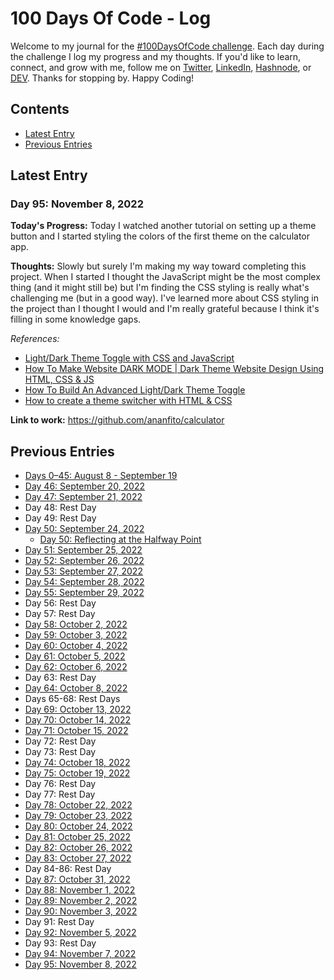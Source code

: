 # 100 Days Of Code - Log
Welcome to my journal for the [#100DaysOfCode challenge](https://www.100daysofcode.com/). Each day during the challenge I log my progress and my thoughts. If you'd like to learn, connect, and grow with me, follow me on [Twitter](https://twitter.com/wordsbyfifi/), [LinkedIn](https://linkedin.com/in/anthonynanfito), [Hashnode](https://ananfito.hashnode.dev/), or [DEV](https://dev.to/ananfito). Thanks for stopping by. Happy Coding!

## Contents

- [Latest Entry](#latest-entry)
- [Previous Entries](#previous-entries)

## Latest Entry

### Day 95: November 8, 2022

**Today's Progress:** Today I watched another tutorial on setting up a theme button and I started styling the colors of the first theme on the calculator app.

**Thoughts:** Slowly but surely I'm making my way toward completing this project. When I started I thought the JavaScript might be the most complex thing (and it might still be) but I'm finding the CSS styling is really what's challenging me (but in a good way). I've learned more about CSS styling in the project than I thought I would and I'm really grateful because I think it's filling in some knowledge gaps.

*References:*

- [Light/Dark Theme Toggle with CSS and JavaScript](https://youtu.be/xodD0nw2veQ)
- [How To Make Website DARK MODE | Dark Theme Website Design Using HTML, CSS & JS](https://youtu.be/9LZGB3OLXNQ)
- [How To Build An Advanced Light/Dark Theme Toggle](https://youtu.be/RiWxhm5ZdFM)
- [How to create a theme switcher with HTML & CSS](https://youtu.be/fyuao3G-2qg)

**Link to work:** https://github.com/ananfito/calculator

## Previous Entries

- [Days 0–45: August 8 - September 19](./days0-45.md)
- [Day 46: September 20, 2022](./day46.md)
- [Day 47: September 21, 2022](./day47.md)
- Day 48: Rest Day
- Day 49: Rest Day
- [Day 50: September 24, 2022](./day50.md)
  - [Day 50: Reflecting at the Halfway Point](./day50-reflection.md)
- [Day 51: September 25, 2022](./day51.md)
- [Day 52: September 26, 2022](./day52.md)
- [Day 53: September 27, 2022](./day53.md)
- [Day 54: September 28, 2022](./day54.md)
- [Day 55: September 29, 2022](./day55.md)
- Day 56: Rest Day
- Day 57: Rest Day
- [Day 58: October 2, 2022](./day58.md)
- [Day 59: October 3, 2022](./day59.md)
- [Day 60: October 4, 2022](./day60.md)
- [Day 61: October 5, 2022](./day61.md)
- [Day 62: October 6, 2022](./day62.md)
- Day 63: Rest Day
- [Day 64: October 8, 2022](./day64.md)
- Days 65-68: Rest Days
- [Day 69: October 13, 2022](./day69.md)
- [Day 70: October 14, 2022](./day70.md)
- [Day 71: October 15, 2022](./day71.md)
- Day 72: Rest Day
- Day 73: Rest Day
- [Day 74: October 18, 2022](./day74.md)
- [Day 75: October 19, 2022](./day75.md)
- Day 76: Rest Day
- Day 77: Rest Day
- [Day 78: October 22, 2022](./day78.md)
- [Day 79: October 23, 2022](./day79.md)
- [Day 80: October 24, 2022](./day80.md)
- [Day 81: October 25, 2022](./day81.md)
- [Day 82: October 26, 2022](./day82.md)
- [Day 83: October 27, 2022](./day83.md)
- Day 84-86: Rest Day
- [Day 87: October 31, 2022](./day87.md)
- [Day 88: November 1, 2022](./day88.md)
- [Day 89: November 2, 2022](./day89.md)
- [Day 90: November 3, 2022](./day90.md)
- Day 91: Rest Day
- [Day 92: November 5, 2022](./day92.md)
- Day 93: Rest Day
- [Day 94: November 7, 2022](./day94.md)
- [Day 95: November 8, 2022](./day95.md)
